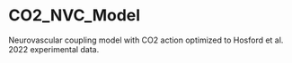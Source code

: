 # CO2_NVC_Model
Neurovascular coupling model with CO2 action optimized to Hosford et al. 2022 experimental data.
